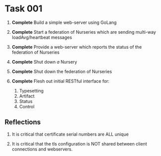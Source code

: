 # Task 001

1. **Complete** Build a simple web-server using GoLang

2. **Complete** Start a federation of Nurseries which are sending multi-way 
   loadAvg/heartbeat messages

3. **Complete** Provide a web-server which reports the status of the 
   federation of Nurseries

4. **Complete** Shut down *a* Nursery

5. **Complete** Shut down the federation of Nurseries

6. **Complete** Flesh out initial RESTful interface for:

    1. Typesetting
    2. Artifact
    3. Status
    4. Control

## Reflections

1. It is critical that certificate serial numbers are ALL unique

2. It is critical that the tls configuration is NOT shared between client 
   connections and webservers.
